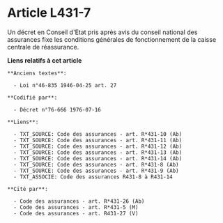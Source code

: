 # Article L431-7

Un décret en Conseil d'Etat pris après avis du conseil national des assurances fixe les conditions générales de
fonctionnement de la caisse centrale de réassurance.

**Liens relatifs à cet article**

	**Anciens textes**:

	  - Loi n°46-835 1946-04-25 art. 27

	**Codifié par**:

	  - Décret n°76-666 1976-07-16

	**Liens**:

	  - TXT_SOURCE: Code des assurances - art. R*431-10 (Ab)
	  - TXT_SOURCE: Code des assurances - art. R*431-11 (Ab)
	  - TXT_SOURCE: Code des assurances - art. R*431-12 (Ab)
	  - TXT_SOURCE: Code des assurances - art. R*431-13 (Ab)
	  - TXT_SOURCE: Code des assurances - art. R*431-14 (Ab)
	  - TXT_SOURCE: Code des assurances - art. R*431-8 (Ab)
	  - TXT_SOURCE: Code des assurances - art. R*431-9 (Ab)
	  - TXT_ASSOCIE: Code des assurances R431-8 à R431-14

	**Cité par**:

	  - Code des assurances - art. R*431-26 (Ab)
	  - Code des assurances - art. R*431-5 (M)
	  - Code des assurances - art. R431-27 (V)
